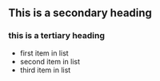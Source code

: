 ## This is a secondary heading
### this is a tertiary heading

* first item in list
* second item in list
* third item in list
